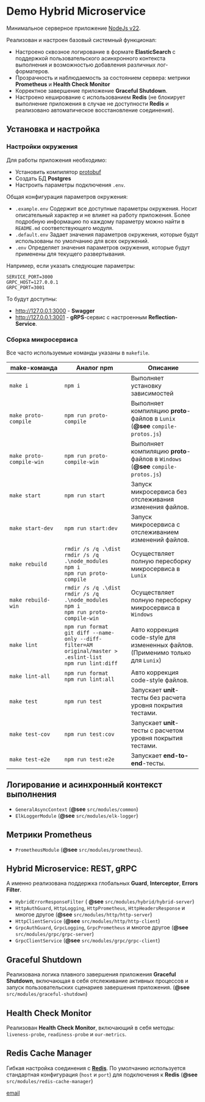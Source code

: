 # Demo Hybrid Microservice

Минимальное серверное приложение [NodeJs v22](http://nodejs.org).

Реализован и настроен базовый системный функционал:

- Настроено сквозное логирование в формате **ElasticSearch** с поддержкой пользовательского асинхронного контекста выполнения и возможностью добавления различных лог-форматеров.
- Прозрачность и наблюдаемость за состоянием сервера: метрики **Prometheus** и **Health Check Monitor**
- Корректное завершение приложение **Graceful Shutdown**.
- Настроено кеширование с использованием **Redis** (не блокирует выполнение приложения в случае не доступности **Redis** и реализовано автоматическое восстановление соединения).

## Установка и настройка

### Настройки окружения

Для работы приложения необходимо:

- Установить компилятор [protobuf](https://protobuf.dev/installation/)
- Создать БД **Postgres**
- Настроить параметры подключения `.env`.

Общая конфигурация параметров окружения:

- `.example.env` Содержит все доступные параметры окружения. Носит описательный характер и не влияет на работу приложения. Более подробную информацию по каждому параметру можно найти в `README.md` соответствующего модуля.
- `.default.env` Задает значения параметров окружения, которые будут использованы по умолчанию для всех окружений.
- `.env` Определяет значения параметров окружения, которые будут применены для текущего развертывания.

Например, если указать следующие параметры:

```env
SERVICE_PORT=3000
GRPC_HOST=127.0.0.1
GRPC_PORT=3001
```

То будут доступны:

- <http://127.0.0.1:3000> - **Swagger**
- <http://127.0.0.1:3001> - **gRPS**-сервис с настроенным **Reflection-Service**.

### Сборка микросервиса

Все часто используемые команды указаны в `makefile`.

| **make**-команда | Аналог **npm** | Описание |
|---|---|---|
|`make i`| `npm i` | Выполняет установку зависимостей |
|`make proto-compile`| `npm run proto-compile` | Выполняет компиляцию **proto**-файлов в `Lunix` (**@see** `compile-protos.js`) |
|`make proto-compile-win`| `npm run proto-compile-win` | Выполняет компиляцию **proto**-файлов в `Windows` (**@see** `compile-protos.js`) |
|`make start`| `npm run start` | Запуск микросервиса без отслеживания изменения файлов. |
|`make start-dev`| `npm run start:dev` | Запуск микросервиса c отслеживанием изменений файлов. |
|`make rebuild`| `rmdir /s /q .\dist` <br> `rmdir /s /q .\node_modules` <br> `npm i` <br> `npm run proto-compile` | Осуществляет полную пересборку микросервиса в `Lunix` |
|`make rebuild-win`| `rmdir /s /q .\dist` <br> `rmdir /s /q .\node_modules` <br> `npm i` <br> `npm run proto-compile-win` | Осуществляет полную пересборку микросервиса в `Windows` |
|`make lint`| `npm run format` <br> `git diff --name-only --diff-filter=AM original/master > .eslint-list` <br> `npm run lint:diff` | Авто коррекция code-style для измененных файлов. (Применимо только для `Lunix`) |
|`make lint-all`| `npm run format` <br> `npm run lint:all` | Авто коррекция code-style файлов. |
|`make test`| `npm run test` | Запускает **unit**-тесты без расчета уровня покрытия тестами. |
|`make test-cov`| `npm run test:cov` | Запускает **unit**-тесты c расчетом уровня покрытия тестами. |
|`make test-e2e`| `npm run test:e2e` | Запускает **end-to-end**-тесты. |

## Логирование и асинхронный контекст выполнения  

- `GeneralAsyncContext` (**@see** `src/modules/common`)
- `ElkLoggerModule` (**@see** `src/modules/elk-logger`)

## Метрики **Prometheus**

- `PrometheusModule` (**@see** `src/modules/prometheus`).

## **Hybrid Microservice**:  **REST**, **gRPC**

А именно реализована поддержка глобальных **Guard**, **Interceptor**, **Errors Filter**.

- `HybridErrorResponseFilter` ( **@see** `src/modules/hybrid/hybrid-server`)
- `HttpAuthGuard`, `HttpLogging`, `HttpPrometheus`, `HttpHeadersResponse` и многое другое (**@see**  `src/modules/http/http-server`)
- `HttpClientService` (**@see**  `src/modules/http/http-client`)
- `GrpcAuthGuard`, `GrpcLogging`, `GrpcPrometheus` и многое другое (**@see**  `src/modules/grpc/grpc-server`)
- `GrpcClientService` (**@see**  `src/modules/grpc/grpc-client`)

## **Graceful Shutdown**

Реализована логика плавного завершения приложения **Graceful Shutdown**, включающая в себя отслеживание активных процессов и запуск пользовательских сценариев завершения приложения. (**@see** `src/modules/graceful-shutdown`)

## **Health Check Monitor**

Реализован **Health Check Monitor**, включающий в себя методы: `liveness-probe`, `readiness-probe` и `our-metrics`.

## **Redis Cache Manager**

Гибкая настройка соединения с [**Redis**](https://www.npmjs.com/package/@keyv/redis).
По умолчанию используется стандартная конфигурация (`host` и `port`) для подключения к **Redis** (**@see** `src/modules/redis-cache-manager`)

[email](mailto:gardsilver@list.ru)
